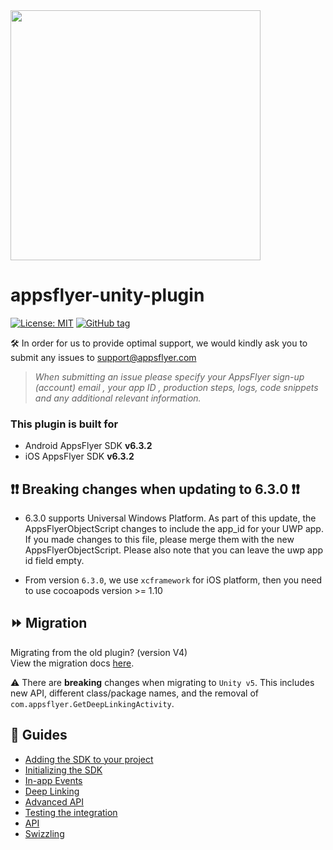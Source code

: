 <img src="https://massets.appsflyer.com/wp-content/uploads/2018/06/20092440/static-ziv_1TP.png"  width="400" >

# appsflyer-unity-plugin

[![License: MIT](https://img.shields.io/badge/License-MIT-blue.svg)](https://opensource.org/licenses/MIT)
[![GitHub tag](https://img.shields.io/github/v/release/AppsFlyerSDK/appsflyer-unity-plugin)](https://img.shields.io/github/v/release/AppsFlyerSDK/appsflyer-unity-plugin)


🛠 In order for us to provide optimal support, we would kindly ask you to submit any issues to support@appsflyer.com

> *When submitting an issue please specify your AppsFlyer sign-up (account) email , your app ID , production steps, logs, code snippets and any additional relevant information.*




### <a id="plugin-build-for"> This plugin is built for

- Android AppsFlyer SDK **v6.3.2** 
- iOS AppsFlyer SDK **v6.3.2**

## <a id="breaking-changes"> 	❗❗ Breaking changes when updating to 6.3.0 ❗❗

- 6.3.0 supports Universal Windows Platform. As part of this update, the AppsFlyerObjectScript changes to include the app_id for your UWP app. If you made changes to this file, please merge them with the new AppsFlyerObjectScript.
Please also note that you can leave the uwp app id field empty. 

- From version `6.3.0`, we use `xcframework` for iOS platform, then you need to use cocoapods version >= 1.10

## <a id="migration"> ⏩ Migration 
  
Migrating from the old plugin? (version V4) <br/>
View the migration docs [here](/docs/MigrationGuide.md).

⚠️ There are **breaking** changes when migrating to `Unity v5`. This includes new API, different class/package names, and the removal of `com.appsflyer.GetDeepLinkingActivity`.


 ## <a id="guides"> 📖 Guides
- [Adding the SDK to your project](/docs/Installation.md)
- [Initializing the SDK](/docs/BasicIntegration.md)
- [In-app Events](/docs/InAppEvents.md)
- [Deep Linking](/docs/DeepLink.md)
- [Advanced API](/docs/AdvancedAPI.md)
- [Testing the integration](/docs/Testing.md)
- [API](/docs/API.md)
- [Swizzling](/dos/iOS-Swizzling-Guide.md)



